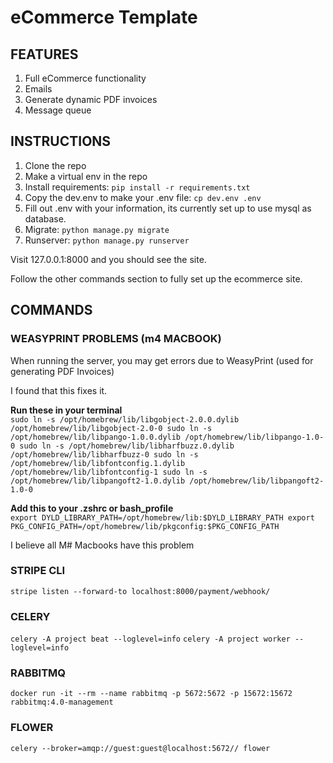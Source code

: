 # eCommerce Template #

## FEATURES ##
1. Full eCommerce functionality
2. Emails
3. Generate dynamic PDF invoices
4. Message queue

## INSTRUCTIONS ##
1. Clone the repo
2. Make a virtual env in the repo
3. Install requirements: `pip install -r requirements.txt`
4. Copy the dev.env to make your .env file: `cp dev.env .env`
5. Fill out .env with your information, its currently set up to use mysql as database.
6. Migrate: `python manage.py migrate`
7. Runserver: `python manage.py runserver`

Visit 127.0.0.1:8000 and you should see the site.

Follow the other commands section to fully set up the ecommerce site.

## COMMANDS ##

### WEASYPRINT PROBLEMS (m4 MACBOOK) ###

When running the server, you may get errors due to WeasyPrint (used for generating PDF Invoices)

I found that this fixes it.

**Run these in your terminal**\
`sudo ln -s /opt/homebrew/lib/libgobject-2.0.0.dylib /opt/homebrew/lib/libgobject-2.0-0
sudo ln -s /opt/homebrew/lib/libpango-1.0.0.dylib /opt/homebrew/lib/libpango-1.0-0
sudo ln -s /opt/homebrew/lib/libharfbuzz.0.dylib /opt/homebrew/lib/libharfbuzz-0
sudo ln -s /opt/homebrew/lib/libfontconfig.1.dylib /opt/homebrew/lib/libfontconfig-1
sudo ln -s /opt/homebrew/lib/libpangoft2-1.0.dylib /opt/homebrew/lib/libpangoft2-1.0-0`

**Add this to your .zshrc or bash_profile**\
`export DYLD_LIBRARY_PATH=/opt/homebrew/lib:$DYLD_LIBRARY_PATH
export PKG_CONFIG_PATH=/opt/homebrew/lib/pkgconfig:$PKG_CONFIG_PATH`

I believe all M# Macbooks have this problem

### STRIPE CLI ###
`stripe listen --forward-to localhost:8000/payment/webhook/ `

### CELERY ###
`celery -A project beat --loglevel=info`
`celery -A project worker --loglevel=info`

### RABBITMQ ###
`docker run -it --rm --name rabbitmq -p 5672:5672 -p 15672:15672 rabbitmq:4.0-management`

### FLOWER ###
`celery --broker=amqp://guest:guest@localhost:5672// flower`

